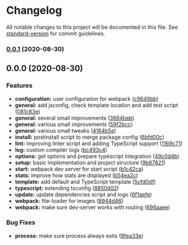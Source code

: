 # Changelog

All notable changes to this project will be documented in this file. See [standard-version](https://github.com/conventional-changelog/standard-version) for commit guidelines.

### [0.0.1](https://github.com/tobua/papua/compare/v0.0.0...v0.0.1) (2020-08-30)

## 0.0.0 (2020-08-30)


### Features

* **configuration:** user configuration for webpack ([c9649bb](https://github.com/tobua/papua/commit/c9649bbd30dbdd6f7a7d4809898d426701a42a63))
* **general:** add jsconfig, check template location and add test script ([081c83e](https://github.com/tobua/papua/commit/081c83e6080b0f1705958d0e94e1fd18d3de9124))
* **general:** several small improvements ([3684beb](https://github.com/tobua/papua/commit/3684beb45a6959abfdddc481d356dd5aa3e78eeb))
* **general:** various small improvements ([59f2bcc](https://github.com/tobua/papua/commit/59f2bcc9f30265799d4703f4f6766e0422880f6a))
* **general:** various small tweaks ([4164b5e](https://github.com/tobua/papua/commit/4164b5efe51244be71e14acb91aeee02b538c6e8))
* **install:** postinstall script to merge package config ([6bfd00c](https://github.com/tobua/papua/commit/6bfd00ce2c7320f73785c54d277217e36fdb3592))
* **lint:** improving linter script and adding TypeScript support ([1169c71](https://github.com/tobua/papua/commit/1169c718ce6fddf8eb76f1f49d459b4b7805c29b))
* **log:** custom compiler logs ([bc493c4](https://github.com/tobua/papua/commit/bc493c48acdf33d6290b45b9c3aeb63382f5ccdc))
* **options:** get options and prepare typescript integration ([49c0d4b](https://github.com/tobua/papua/commit/49c0d4b5a0ece617068c973e25dd42ea3cf6760a))
* **setup:** basic implementation and project structure ([9b67821](https://github.com/tobua/papua/commit/9b678217820320149449511e3b741d8a9f7fdccb))
* **start:** webpack dev server for start script ([b1c42ca](https://github.com/tobua/papua/commit/b1c42ca3e6d2a0f32229a81fdd07eab8cdb22b2b))
* **stats:** improve how stats are displayed ([b54ea2c](https://github.com/tobua/papua/commit/b54ea2c52f4cbfc3cb923e9a9f3c86a16ec54b74))
* **template:** add default and TypeScript template ([5cfd0df](https://github.com/tobua/papua/commit/5cfd0df488fd067854d82a416846e3e6d59bd6fa))
* **typescript:** extending tsconfig ([8850d02](https://github.com/tobua/papua/commit/8850d02325c950c8be31b5a13fd1e7629b75cf40))
* **update:** update dependencies script and logo ([6f1aefe](https://github.com/tobua/papua/commit/6f1aefef820a5aef0f52a9036327c9efa2ae3fd9))
* **webpack:** file-loader for images ([8944d46](https://github.com/tobua/papua/commit/8944d463df233ec4f51449399db2c3d8f5b3bda5))
* **webpack:** make sure dev-server works with routing ([698aaee](https://github.com/tobua/papua/commit/698aaee19d428250845d0462270b41029bbde12b))


### Bug Fixes

* **process:** make sure process always exits ([9fea33e](https://github.com/tobua/papua/commit/9fea33eec94a2dbb7c585c2e3636a4ddad46f2fd))
